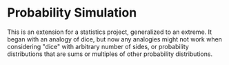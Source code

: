 Probability Simulation
====

This is an extension for a statistics project, generalized to an extreme.  It began with an analogy of dice, but now any analogies might not work when considering "dice" with arbitrary number of sides, or probability distributions that are sums or multiples of other probability distributions.
